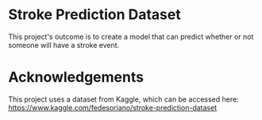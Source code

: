 # Stroke Prediction Dataset
This project's outcome is to create a model that can predict whether or not someone will have a stroke event.

# Acknowledgements
This project uses a dataset from Kaggle, which can be accessed here: https://www.kaggle.com/fedesoriano/stroke-prediction-dataset
